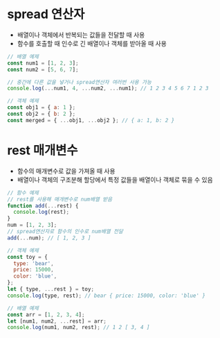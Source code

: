 # spread 연산자

- 배열이나 객체에서 반복되는 값들을 전달할 때 사용
- 함수를 호출할 때 인수로 긴 배열이나 객체를 받아올 때 사용

```javascript
// 배열 예제
const num1 = [1, 2, 3];
const num2 = [5, 6, 7];

// 중간에 다른 값을 넣거나 spread연산자 여러번 사용 가능
console.log(...num1, 4, ...num2, ...num1); // 1 2 3 4 5 6 7 1 2 3

// 객체 예제
const obj1 = { a: 1 };
const obj2 = { b: 2 };
const merged = { ...obj1, ...obj2 }; // { a: 1, b: 2 }
```

# rest 매개변수

- 함수의 매개변수로 값을 가져올 때 사용
- 배열이나 객체의 구조분해 할당에서 특정 값들을 배열이나 객체로 묶을 수 있음

```javascript
// 함수 예제
// rest를 사용해 매개변수로 num배열 받음
function add(...rest) {
  console.log(rest);
}
num = [1, 2, 3];
// spread연산자로 함수의 인수로 num배열 전달
add(...num); // [ 1, 2, 3 ]

// 객체 예제
const toy = {
  type: 'bear',
  price: 15000,
  color: 'blue',
};
let { type, ...rest } = toy;
console.log(type, rest); // bear { price: 15000, color: 'blue' }

// 배열 예제
const arr = [1, 2, 3, 4];
let [num1, num2, ...rest] = arr;
console.log(num1, num2, rest); // 1 2 [ 3, 4 ]
```
